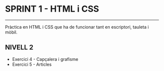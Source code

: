 # SPRINT 1 - HTML i CSS

---

Pràctica en HTML i CSS que ha de funcionar tant en escriptori, tauleta i mòbil.

## NIVELL 2

- Exercici 4 - Capçalera i grafisme
- Exercici 5 - Articles
